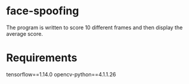 # face-spoofing

The program is written to score 10 different frames and then display the average score.

#  Requirements
tensorflow==1.14.0
opencv-python==4.1.1.26
